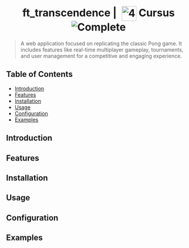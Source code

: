 <!--HEADER-->
<h1 align="center"> ft_transcendence | 
  <picture>
  <source media="(prefers-color-scheme: dark)" srcset="https://cdn.simpleicons.org/42/white">
  <img alt="42" width=40 align="center" src="https://cdn.simpleicons.org/42/Black">
 </picture>
 Cursus 
  <img alt="Complete" src="https://raw.githubusercontent.com/Mqxx/GitHub-Markdown/main/blockquotes/badge/dark-theme/complete.svg">
</h1>
<!--FINISH HEADER-->

> A web application focused on replicating the classic Pong game. It includes features like real-time multiplayer gameplay, tournaments, and user management for a competitive and engaging experience.


## Table of Contents
- [Introduction](#introduction)
- [Features](#features) <!-- Optional, but helpful -->
- [Installation](#installation)
- [Usage](#usage)
- [Configuration](#configuration) <!-- Optional -->
- [Examples](#examples) <!-- Optional -->

## Introduction
## Features
## Installation
## Usage
## Configuration
## Examples
